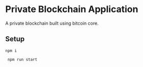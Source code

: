 # Private Blockchain Application

A private blockchain built using bitcoin core.


## Setup

``` npm i ```

``` npm run start```
